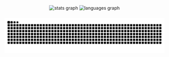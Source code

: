 <div align="center">
  <img src="https://github-readme-stats.vercel.app/api?username=GabriCerqueira&hide_title=false&hide_rank=false&show_icons=true&include_all_commits=true&count_private=true&disable_animations=false&theme=dracula&locale=en&hide_border=false&order=1" height="150" alt="stats graph"  />
  <img src="https://github-readme-stats.vercel.app/api/top-langs?username=GabriCerqueira&locale=en&hide_title=false&layout=compact&card_width=320&langs_count=5&theme=dracula&hide_border=false&order=2" height="150" alt="languages graph"  />
</div>

###


<picture align="center">
  <source media="(prefers-color-scheme: dark)" srcset="https://raw.githubusercontent.com/GabriCerqueira/GabriCerqueira/output/github-contribution-grid-snake-dark.svg">
  <source media="(prefers-color-scheme: light)" srcset="https://raw.githubusercontent.com/GabriCerqueira/GabriCerqueira/output/github-contribution-grid-snake-dark.svg">
  <img align="center" alt="github contribution grid snake animation" src="https://raw.githubusercontent.com/GabriCerqueira/GabriCerqueira/output/github-contribution-grid-snake.svg">
</picture>

###
